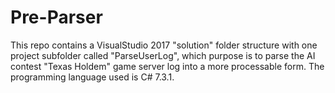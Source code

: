 # Pre-Parser

This repo contains a VisualStudio 2017 "solution" folder structure with one project subfolder called "ParseUserLog", which purpose is to
parse the AI contest "Texas Holdem" game server log into a more processable form. The programming language used is C# 7.3.1.
